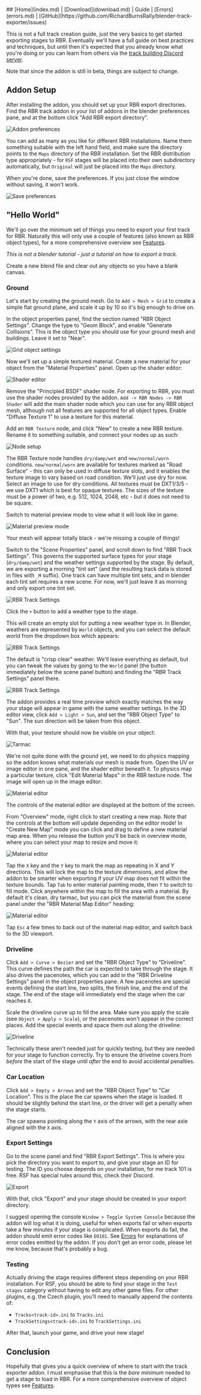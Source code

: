 <title></title>
## [Home](index.md) | [Download](download.md) | Guide | [Errors](errors.md) | [GitHub](https://github.com/RichardBurnsRally/blender-track-exporter/issues)

This is not a full track creation guide, just the very basics to get started
exporting stages to RBR. Eventually we'll have a full guide on best practices
and techniques, but until then it's expected that you already know what you're
doing or you can learn from others via the [track building
Discord server](https://discord.gg/VMySc2fPCH).

Note that since the addon is still in beta, things are subject to change.

## Addon Setup

After installing the addon, you should set up your RBR export directories. Find
the RBR track addon in your list of addons in the blender preferences pane, and
at the bottom click "Add RBR export directory".

![Addon preferences](assets/addon-preferences.png)

You can add as many as you like for different RBR installations. Name them
something suitable with the left hand field, and make sure the directory points
to the `Maps` directory of the RBR installation. Set the RBR distribution type
appropriately - for `RSF` stages will be placed into their own subdirectory
automatically, but `Original` will just be placed into the `Maps` directory.

When you're done, save the preferences. If you just close the window without
saving, it won't work.

![Save preferences](assets/addon-preferences-save.png)

## "Hello World"

We'll go over the minimum set of things you need to export your first track for
RBR. Naturally this will only use a couple of features (also known as RBR object
types), for a more comprehensive overview see [Features](features.md).

_This is not a blender tutorial - just a tutorial on how to export a track._

Create a new blend file and clear out any objects so you have a blank canvas.

### Ground

Let's start by creating the ground mesh. Go to `Add > Mesh > Grid` to create a
simple flat ground plane, and scale it up by 10 so it's big enough to drive on.

In the object properties panel, find the section named "RBR Object Settings".
Change the type to "Geom Block", and enable "Generate Collisions". This is the
object type you should use for your ground mesh and buildings. Leave it set to
"Near".

![Grid object settings](assets/hello-world/grid-object-settings.png)

Now we'll set up a simple textured material. Create a new material for your
object from the "Material Properties" panel. Open up the shader editor:

![Shader editor](assets/hello-world/shader-editor.png)

Remove the "Principled BSDF" shader node. For exporting to RBR, you must use the
shader nodes provided by the addon. `Add -> RBR Nodes -> RBR Shader` will add
the main shader node which you can use for any RBR object mesh, although not all
features are supported for all object types. Enable "Diffuse Texture 1" to use a
texture for this material.

Add an `RBR Texture` node, and click "New" to create a new RBR texture. Rename
it to something suitable, and connect your nodes up as such:

![Node setup](assets/hello-world/node-setup.png)

The RBR Texture node handles `dry/damp/wet` and `new/normal/worn` conditions.
`new/normal/worn` are available for textures marked as "Road Surface" - this can
only be used in diffuse texture slots, and it enables the texture image to vary
based on road condition. We'll just use dry for now. Select an image to use for
dry conditions. All textures must be DXT1/3/5 - we use DXT1 which is best for
opaque textures. The sizes of the texture must be a power of two, e.g. 512,
1024, 2048, etc - but it does not need to be square.

Switch to material preview mode to view what it will look like in game.

![Material preview mode](assets/hello-world/material-preview-mode.png)

Your mesh will appear totally black - we're missing a couple of things!

Switch to the "Scene Properties" panel, and scroll down to find "RBR Track
Settings". This governs the supported surface types for your stage
(`dry/damp/wet`) and the weather settings supported by the stage. By default, we
are exporting a morning "tint set" (and the resulting track data is stored in
files with `_M` suffix). One track can have multiple tint sets, and in blender
each tint set requires a new scene. For now, we'll just leave it as morning and
only export one tint set.

![RBR Track Settings](assets/hello-world/rbr-track-settings.png)

Click the `+` button to add a weather type to the stage.

This will create an empty slot for putting a new weather type in. In Blender,
weathers are represented by `World` objects, and you can select the default
world from the dropdown box which appears:

![RBR Track Settings](assets/hello-world/rbr-track-settings-world.png)

The default is "crisp clear" weather. We'll leave everything as default, but you
can tweak the values by going to the `World` panel (the button immediately below
the scene panel button) and finding the "RBR Track Settings" panel there.

![RBR Track Settings](assets/hello-world/rbr-track-settings-weather.png)

The addon provides a real time preview which exactly matches the way
your stage will appear in game with the same weather settings. In the 3D editor
view, click `Add > Light > Sun`, and set the "RBR Object Type" to "Sun". The sun
direction will be taken from this object.

With that, your texture should now be visible on your object:

![Tarmac](assets/hello-world/tarmac-square.png)

We're not quite done with the ground yet, we need to do physics mapping so the
addon knows what materials our mesh is made from. Open the UV or image editor in
one pane, and the shader editor beneath it. To physics map a particular texture,
click "Edit Material Maps" in the RBR texture node. The image will open up in
the image editor:

![Material editor](assets/hello-world/mat-editor-full-view.png)

The controls of the material editor are displayed at the bottom of the screen.

From "Overview" mode, right click to start creating a new map. Note that the
controls at the bottom will update depending on the editor mode! In "Create New
Map" mode you can click and drag to define a new material map area. When you
release the button you'll be back in overview mode, where you can select your
map to resize and move it:

![Material editor](assets/hello-world/mat-editor-resize.png)

Tap the `X` key and the `Y` key to mark the map as repeating in X and Y
directions. This will lock the map to the texture dimensions, and allow the
addon to be smarter when exporting if your UV map does not fit within the
texture bounds. Tap `Tab` to enter material painting mode, then `T` to switch to
fill mode. Click anywhere within the map to fill the area with a material. By
default it's clean, dry tarmac, but you can pick the material from the scene
panel under the "RBR Material Map Editor" heading:

![Material editor](assets/hello-world/mat-editor-paint.png)

Tap `Esc` a few times to back out of the material map editor, and switch back to
the 3D viewport.

### Driveline

Click `Add > Curve > Bezier` and set the "RBR Object Type" to "Driveline". This
curve defines the path the car is expected to take through the stage. It also
drives the pacenotes, which you can add in the "RBR Driveline Settings" panel in
the object properties pane. A few pacenotes are special events defining the
start line, two splits, the finish line, and the end of the stage. The end of
the stage will immediately end the stage when the car reaches it.

Scale the driveline curve up to fill the area. Make sure you apply the scale
(see `Object > Apply > Scale`), or the pacenotes won't appear in the correct
places. Add the special events and space them out along the driveline:

![Driveline](assets/hello-world/driveline.png)

Technically these aren't needed just for quickly testing, but they are needed
for your stage to function correctly. Try to ensure the driveline covers from
_before_ the start of the stage until _after_ the end to avoid accidental penalties.

### Car Location

Click `Add > Empty > Arrows` and set the "RBR Object Type" to "Car Location".
This is the place the car spawns when the stage is loaded. It should be slightly
behind the start line, or the driver will get a penalty when the stage starts.

The car spawns pointing along the `Y` axis of the arrows, with the rear axle
aligned with the `X` axis.

### Export Settings

Go to the scene panel and find "RBR Export Settings". This is where you pick the
directory you want to export to, and give your stage an ID for testing. The ID
you choose depends on your installation, for me track 101 is free. RSF has
special rules around this, check their Discord.

![Export](assets/hello-world/export.png)

With that, click "Export" and your stage should be created in your export
directory.

I suggest opening the console `Window > Toggle System Console` because the addon
will log what it is doing, useful for when exports fail or when exports take a
few minutes if your stage is complicated. When exports do fail, the addon should
emit error codes like `E0101`. See [Errors](errors.md) for explanations of error
codes emitted by the addon. If you don't get an error code, please let me know,
because that's probably a bug.

### Testing

Actually driving the stage requires different steps depending on your RBR
installation. For RSF, you should be able to find your stage in the `Test
stages` category without having to edit any other game files. For other plugins,
e.g. the Czech plugin, you'll need to manually append the contents of:

- `Tracks<track-id>.ini` to `Tracks.ini`
- `TrackSettings<track-id>.ini` to `TrackSettings.ini`

After that, launch your game, and drive your new stage!

## Conclusion

Hopefully that gives you a quick overview of where to start with the track
exporter addon. I must emphasise that this is the _bare minimum_ needed to get a
stage to load in RBR. For a more comprehensive overview of object types see
[Features](features.md).
